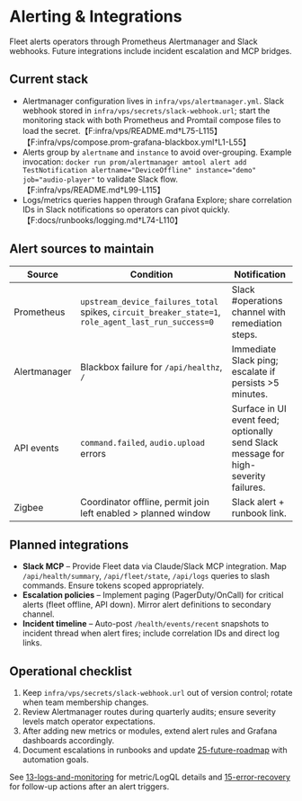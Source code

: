 # Alerting & Integrations

Fleet alerts operators through Prometheus Alertmanager and Slack webhooks. Future integrations include incident escalation and MCP bridges.

## Current stack

- Alertmanager configuration lives in `infra/vps/alertmanager.yml`. Slack webhook stored in `infra/vps/secrets/slack-webhook.url`; start the monitoring stack with both Prometheus and Promtail compose files to load the secret.【F:infra/vps/README.md†L75-L115】【F:infra/vps/compose.prom-grafana-blackbox.yml†L1-L55】
- Alerts group by `alertname` and `instance` to avoid over-grouping. Example invocation: `docker run prom/alertmanager amtool alert add TestNotification alertname="DeviceOffline" instance="demo" job="audio-player"` to validate Slack flow.【F:infra/vps/README.md†L99-L115】
- Logs/metrics queries happen through Grafana Explore; share correlation IDs in Slack notifications so operators can pivot quickly.【F:docs/runbooks/logging.md†L74-L110】

## Alert sources to maintain

| Source | Condition | Notification |
| --- | --- | --- |
| Prometheus | `upstream_device_failures_total` spikes, `circuit_breaker_state=1`, `role_agent_last_run_success=0` | Slack #operations channel with remediation steps. |
| Alertmanager | Blackbox failure for `/api/healthz`, `/` | Immediate Slack ping; escalate if persists >5 minutes. |
| API events | `command.failed`, `audio.upload` errors | Surface in UI event feed; optionally send Slack message for high-severity failures. |
| Zigbee | Coordinator offline, permit join left enabled > planned window | Slack alert + runbook link. |

## Planned integrations

- **Slack MCP** – Provide Fleet data via Claude/Slack MCP integration. Map `/api/health/summary`, `/api/fleet/state`, `/api/logs` queries to slash commands. Ensure tokens scoped appropriately. 
- **Escalation policies** – Implement paging (PagerDuty/OnCall) for critical alerts (fleet offline, API down). Mirror alert definitions to secondary channel. 
- **Incident timeline** – Auto-post `/health/events/recent` snapshots to incident thread when alert fires; include correlation IDs and direct log links. 

## Operational checklist

1. Keep `infra/vps/secrets/slack-webhook.url` out of version control; rotate when team membership changes. 
2. Review Alertmanager routes during quarterly audits; ensure severity levels match operator expectations. 
3. After adding new metrics or modules, extend alert rules and Grafana dashboards accordingly. 
4. Document escalations in runbooks and update [25-future-roadmap](./25-future-roadmap.md) with automation goals.

See [13-logs-and-monitoring](./13-logs-and-monitoring.md) for metric/LogQL details and [15-error-recovery](./15-error-recovery.md) for follow-up actions after an alert triggers.
